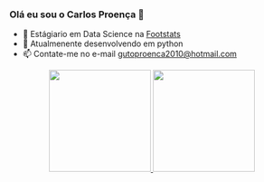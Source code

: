 ### Olá eu sou o Carlos Proença 👋

- 🔭 Estágiario em Data Science na [Footstats](https://footstats.com.br/#/) 
- 🌱 Atualmenente desenvolvendo em python
- 📫 Contate-me no e-mail gutoproenca2010@hotmail.com 
<div align="center">
  <a href="https://github.com/ProencaC">
  <img height="180em" src="https://github-readme-stats.vercel.app/api?username=ProencaC&show_icons=true&theme=tokyonight&include_all_commits=true&count_private=true"/>
  <img height="180em" src="https://github-readme-stats.vercel.app/api/top-langs/?username=ProencaC&layout=compact&langs_count=7&theme=tokyonight"/>
</div>
